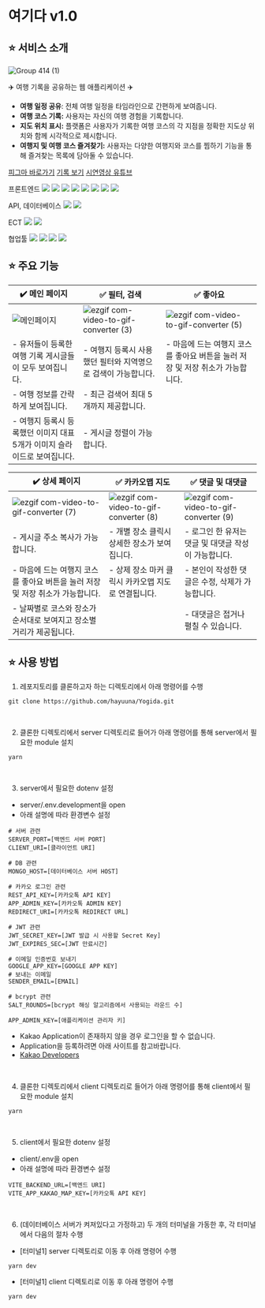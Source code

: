 # 여기다 v1.0
## ⭐️ 서비스 소개

![Group 414 (1)](https://github.com/hayuuna/Yogida/assets/144312023/68d38773-9b6d-42f6-a576-7cc4206a4df7)

✈️ 여행 기록을 공유하는 웹 애플리케이션 ✈️
- **여행 일정 공유**: 전체 여행 일정을 타임라인으로 간편하게 보여줍니다.
- **여행 코스 기록:** 사용자는 자신의 여행 경험을 기록합니다.
- **지도 위치 표시:** 플랫폼은 사용자가 기록한 여행 코스의 각 지점을 정확한 지도상 위치와 함께 시각적으로 제시합니다.
- **여행지 및 여행 코스 즐겨찾기:** 사용자는 다양한 여행지와 코스를 찜하기 기능을 통해 즐겨찾는 목록에 담아둘 수 있습니다.

[피그마 바로가기](https://www.figma.com/file/jDDQBpvGEhXVKGvgZ4L28T/%5B%EC%97%AC%EA%B8%B0%EB%8B%A4%5D-%ED%94%84%EB%A1%9C%ED%86%A0%ED%83%80%EC%9E%85?type=design&node-id=0%3A1&mode=design&t=YqkM2QjziZhWCN7s-1)
[기록 보기](https://zigzag-laser-8a9.notion.site/3a6e030ead374fa496a991f6c5d38b91)
[시연영상 유튜브](https://www.youtube.com/watch?v=z89OTFZoPAA)

프론트엔드 <img src="https://img.shields.io/badge/html5-E34F26?style=flat&logo=html5&logoColor=white"> <img src="https://img.shields.io/badge/javascript-F7DF1E?style=flat&logo=javascript&logoColor=white"> <img src="https://img.shields.io/badge/react-61DAFB?style=flat&logo=react&logoColor=white"> <img src="https://img.shields.io/badge/tailwindcss-06B6D4?style=flat&logo=tailwindcss&logoColor=white"> <img src="https://img.shields.io/badge/react query-FF4154?style=flat&logo=reactquery&logoColor=white"> <img src="https://img.shields.io/badge/recoil-3578E5?style=flat&logo=recoil&logoColor=white"> <img src="https://img.shields.io/badge/yarn-2C8EBB?style=flat&logo=yarn&logoColor=white"> <img src="https://img.shields.io/badge/vite-646CFF?style=flat&logo=vite&logoColor=white">

API, 데이터베이스 <img src="https://img.shields.io/badge/postman-FF6C37?style=flat&logo=postman&logoColor=white"> <img src="https://img.shields.io/badge/mongodb-47A248?style=flat&logo=mongodb&logoColor=white"> 

ECT <img src="https://img.shields.io/badge/eslint-4B32C3?style=flat&logo=eslint&logoColor=white"> <img src="https://img.shields.io/badge/prettier-F7B93E?style=flat&logo=prettier&logoColor=white">

협업툴 <img src="https://img.shields.io/badge/figma-F24E1E?style=flat&logo=figma&logoColor=white"> <img src="https://img.shields.io/badge/discord-5865F2?style=flat&logo=discord&logoColor=white"> <img src="https://img.shields.io/badge/notion-000000?style=flat&logo=notion&logoColor=white"> <img src="https://img.shields.io/badge/gitlab-FC6D26?style=flat&logo=gitlab&logoColor=white"> 

## ⭐️ 주요 기능

| ✔️ 메인 페이지 | ✅ 필터, 검색 | ✅ 좋아요 |
| --- | --- | --- |
| ![메인페이지](https://github.com/hayuuna/Yogida/assets/144312023/e2bd4fef-c98d-494d-b0e2-735791b2d223) | ![ezgif com-video-to-gif-converter (3)](https://github.com/hayuuna/Yogida/assets/144312023/36c88161-7619-4062-81dc-3f924e8dbe4b) | ![ezgif com-video-to-gif-converter (5)](https://github.com/hayuuna/Yogida/assets/144312023/b90d015c-53d6-46b0-b0fd-9cddd6f06c3e) |
| - 유저들이 등록한 여행 기록 게시글들이 모두 보여집니다.| - 여행지 등록시 사용했던 필터와 지역명으로 검색이 가능합니다. | - 마음에 드는 여행지 코스를 좋아요 버튼을 눌러 저장 및 저장 취소가 가능합니다. | 
| - 여행 정보를 간략하게 보여집니다.| - 최근 검색어 최대 5개까지 제공합니다. | | 
|  - 여행지 등록시 등록했던 이미지 대표 5개가 이미지 슬라이드로 보여집니다. | - 게시글 정렬이 가능합니다.  |  |


| ✔️ 상세 페이지 | ✅ 카카오맵 지도 | ✅ 댓글 및 대댓글 |
| --- | --- | --- |
| ![ezgif com-video-to-gif-converter (7)](https://github.com/hayuuna/Yogida/assets/144312023/51a17f84-8d70-4c67-9194-739100e4738d) | ![ezgif com-video-to-gif-converter (8)](https://github.com/hayuuna/Yogida/assets/144312023/2cacf4e1-860c-45c6-924f-292957e6d4ec) | ![ezgif com-video-to-gif-converter (9)](https://github.com/hayuuna/Yogida/assets/144312023/1421465f-0f9b-4658-9000-9708b343a2ca) |
| - 게시글 주소 복사가 가능합니다. | - 개별 장소 클릭시 상세한 장소가 보여집니다. | - 로그인 한 유저는 댓글 및 대댓글 작성이 가능합니다. | 
| - 마음에 드는 여행지 코스를 좋아요 버튼을 눌러 저장 및 저장 취소가 가능합니다. | - 상제 장소 마커 클릭시 카카오맵 지도로 연결됩니다. | - 본인이 작성한 댓글은 수정, 삭제가 가능합니다. | 
| - 날짜별로 코스와 장소가 순서대로 보여지고 장소별 거리가 제공됩니다. | | - 대댓글은 접거나 펼칠 수 있습니다. |

## ⭐️ 사용 방법
1. 레포지토리를 클론하고자 하는 디렉토리에서 아래 명령어를 수행

```
git clone https://github.com/hayuuna/Yogida.git
```

<br />

2. 클론한 디렉토리에서 server 디렉토리로 들어가 아래 명령어를 통해 server에서 필요한 module 설치
```
yarn
```

<br />


3. server에서 필요한 dotenv 설정
- server/.env.development을 open
- 아래 설명에 따라 환경변수 설정
```
# 서버 관련
SERVER_PORT=[백엔드 서버 PORT]
CLIENT_URI=[클라이언트 URI]

# DB 관련
MONGO_HOST=[데이터베이스 서버 HOST]

# 카카오 로그인 관련
REST_API_KEY=[카카오톡 API KEY]
APP_ADMIN_KEY=[카카오톡 ADMIN KEY]
REDIRECT_URI=[카카오톡 REDIRECT URL]

# JWT 관련
JWT_SECRET_KEY=[JWT 발급 시 사용할 Secret Key]
JWT_EXPIRES_SEC=[JWT 만료시간]

# 이메일 인증번호 보내기
GOOGLE_APP_KEY=[GOOGLE APP KEY]
# 보내는 이메일
SENDER_EMAIL=[EMAIL]

# bcrypt 관련
SALT_ROUNDS=[bcrypt 해싱 알고리즘에서 사용되는 라운드 수]

APP_ADMIN_KEY=[애플리케이션 관리자 키]
```

- Kakao Application이 존재하지 않을 경우 로그인을 할 수 없습니다.
- Application을 등록하려면 아래 사이트를 참고바랍니다.
- [Kakao Developers](https://developers.kakao.com/console/app)

<br />

4. 클론한 디렉토리에서 client 디렉토리로 들어가 아래 명령어를 통해 client에서 필요한 module 설치
```
yarn
```

<br />

5. client에서 필요한 dotenv 설정
- client/.env을 open
- 아래 설명에 따라 환경변수 설정
```
VITE_BACKEND_URL=[백엔드 URI]
VITE_APP_KAKAO_MAP_KEY=[카카오톡 API KEY]
```

<br />

6. (데이터베이스 서버가 켜져있다고 가정하고) 두 개의 터미널을 가동한 후, 각 터미널에서 다음의 절차 수행
- [터미널1] server 디렉토리로 이동 후 아래 명령어 수행
```
yarn dev
```
- [터미널1] client 디렉토리로 이동 후 아래 명령어 수행
```
yarn dev
```



